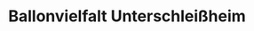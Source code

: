 ---
title: "Ballonvielfalt Unterschleißheim"
url: /unterschleissheim/ballonvielfalt-unterschleissheim/
shop: Allgemein
---